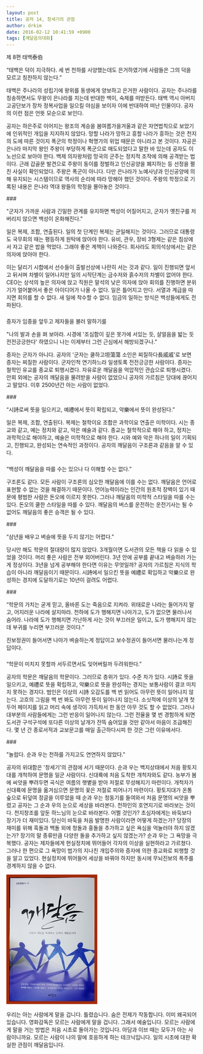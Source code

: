 ```yaml
---
layout: post
title: 공자 14, 창세기의 관점
author: drkim
date: 2016-02-12 10:41:59 +0900
tags: [깨달음의대화]
---
```

  



      
제 8편 태백泰伯

  


“태백은 덕이 지극하다. 세 번 천하를 사양했는데도 은거하였기에 사람들은 그의 덕을 모르고 칭찬하지 않는다.”

  


태백은 주나라의 성립기에 왕위를 동생에게 양보하고 은거한 사람이다. 공자는 주나라를 칭송하면서도 무왕이 은나라를 치는데 반대한 백이, 숙제를 떠받든다. 태백 역시 아버지 고공단보가 장차 정복사업을 일으킬 야심을 보이자 이에 반대하여 떠난 인물이다. 공자의 이런 점은 언뜻 모순으로 보인다. 

  


공자는 하은주로 이어지는 왕조의 계승을 봄여름가을겨울과 같은 자연법칙으로 보았기에 인위적인 개입을 지지하지 않았다. 망할 나라가 망하고 흥할 나라가 흥하는 것은 천지의 도에 따른 것이지 폭군의 학정이나 혁명가의 위업 때문은 아니라고 본 것이다. 자공은 은나라 마지막 왕인 주왕이 부당하게 폭군으로 매도되었다고 말한 바 있는데 공자도 이 노선으로 보아야 한다. 백제 의자왕처럼 망국의 군주는 정치적 조작에 의해 공격받는 법이다. 근래 갑골문 발견으로 주왕이 동이를 정벌하고 인신공양을 폐지하는 등 선정을 펼친 사실이 확인되었다. 주왕은 폭군이 아니다. 다만 은나라가 노예사냥과 인신공양에 의해 유지되는 시스템이므로 역사의 순리에 따라 망해야 했던 것이다. 주왕의 학정으로 기록된 내용은 은나라 역대 왕들의 학정을 몰아놓은 것이다. 

  


\### 

  


"군자가 가까운 사람과 긴밀한 관계를 유지하면 백성이 어질어지고, 군자가 옛친구를 저버리지 않으면 백성이 온화해진다." 

  


일은 복제, 조합, 연출된다. 일의 첫 단계인 복제는 균일해지는 것이다. 그러므로 대통령도 국무회의 때는 평등하게 원탁에 앉아야 한다. 유비, 관우, 장비 3형제는 같은 침상에서 자고 같은 밥을 먹었다. 그래야 좋은 계책이 나와준다. 회사라도 회의석상에서는 같은 의자에 앉아야 한다. 

  


이는 달리기 시합에서 선수들이 출발선상에 나란히 서는 것과 같다. 일이 진행되면 앞서고 뒤서며 차별이 일어나지만 일의 시작단계는 금수저와 흙수저의 차별이 없어야 한다. CEO는 상석의 높은 의자에 앉고 직원은 말석의 낮은 의자에 앉아 회의를 진행하면 분위기가 얼어붙어서 좋은 아이디어가 나올 수 없다. 일은 틀어지고 만다. 서열과 계급을 따지면 회의를 할 수 없다. 새 일에 착수할 수 없다. 임금의 일하는 방식은 백성들에게도 전파된다. 

  


###

  


증자가 임종을 앞두고 제자들을 불러 말하기를

"나의 발과 손을 펴 보아라. 시경에 '조심함이 깊은 못가에 서있는 듯, 살얼음을 밟는 듯 전전긍긍한다' 하였으니 나는 이제부터 그런 근심에서 해방되겠구나.” 

  


증자는 군자가 아니다. 공자의 '군자는 쿨하고坦蕩蕩 소인은 찌질하다長戚戚'로 보면 증자는 찌질한 사람이다. 군자인척 연기하느라 일생토록 전전긍긍한 사람이다. 증자는 철학인 유교를 종교로 퇴행시켰다. 자유로운 깨달음을 억압적인 관습으로 퇴행시켰다. 안회 외에는 공자의 깨달음을 물려받을 사람이 없었으니 공자의 가르침은 당대에 끊어지고 말았다. 이후 2500년간 아는 사람이 없었다. 

  


\### 

  


“시詩로써 뜻을 일으키고, 예禮에서 뜻이 확립되고, 악樂에서 뜻이 완성된다.” 

  


일은 복제, 조합, 연출된다. 복제는 철학이요 조합은 과학이요 연출은 미학이다. 시는 종교와 같고, 예는 정치와 같고, 악은 예술과 같다. 종교는 철학적으로 해야 하고, 정치는 과학적으로 해야하고, 예술은 미학적으로 해야 한다. 시와 예와 악은 하나의 일이 기획되고, 진행되고, 완성되는 연속적인 과정이다. 공자의 깨달음이 구조론과 같음을 알 수 있다. 

  


###

  


“백성이 깨달음을 따를 수는 있으나 다 이해할 수는 없다.” 

  


구조론도 같다. 모든 사람이 구조론의 심오한 깨달음에 이를 수는 없다. 깨달음은 언어로 표현할 수 없는 것을 해결하기 때문이다. 언어능력이라는 인간의 원초적 장벽이 있기 때문에 평범한 사람은 돈오에 이르지 못한다. 그러나 깨달음의 미학적 스타일을 따를 수는 있다. 돈오의 쿨한 스타일을 따를 수 있다. 깨달음의 버스를 운전하는 운전기사는 될 수 없어도 깨달음의 좋은 승객은 될 수 있다. 

  


\### 

  


“삼년을 배우고 벼슬에 뜻을 두지 않기는 어렵다.” 

  


당시만 해도 학문의 절대량이 많지 않았다. 3개월이면 도서관의 모든 책을 다 읽을 수 있었을 것이다. 머리 좋은 사람은 전부 외어버린다. 3년 안에 공부를 끝내고 벼슬하러 가는게 정상이다. 3년을 넘게 공부해야 한다면 이유는 무엇일까? 공자의 가르침은 지식의 학습이 아니라 깨달음이기 때문이다. 시詩에서 일으킨 뜻을 예禮로 확입하고 악樂으로 완성하는 경지에 도달하기로는 10년이 걸려도 어렵다. 

  


\### 

  


“학문의 가치는 굳게 믿고, 올바른 도는 죽음으로 지켜라. 위태로운 나라는 들어가지 말고, 어지러운 나라에 살지마라. 천하에 도가 행해지면 나아가고, 도가 없으면 물러나서 숨어라. 나라에 도가 행해지면 가난하게 사는 것이 부끄러운 일이고, 도가 행해지지 않는데 부귀를 누리면 부끄러운 것이다.” 

  


진보정권이 들어서면 나아가 벼슬하는게 정답이고 보수정권이 들어서면 물러나는게 정답이다. 

  


###

  


“학문이 미치지 못할까 서두르면서도 잊어버릴까 두려워한다.” 

  


공자의 학문은 깨달음의 학문이다. 그러므로 층위가 있다. 수준 차가 있다. 시詩로 뜻을 일으키고, 예禮로 뜻을 확립하고, 악樂으로 뜻을 완성하는 경지는 보통사람이 결코 미치지 못하는 경지다. 범인은 이상의 시詩 오감도를 백 번 읽어도 아무런 뜻이 일어나지 않는다. 고흐의 그림을 백 번 봐도 아무런 뜻이 일어나지 않는다. 소싯적에 이상의 날개 첫 두어 페이지를 읽고 머리 속에 생각이 가득차서 한 동안 아무 것도 할 수 없었다. 그러나 대부분의 사람들에게는 그런 반응이 일어나지 않는다. 그런 전율을 몇 번 경험하게 되면 도서관 구석구석에 또다른 이상의 날개가 잔뜩 숨어있을 것만 같아서 마음이 조급해진다. 몇 년 간 종로서적과 교보문고를 매일 출근하다시피 한 것은 그런 이유에서다. 

  


\### 

  


"놀랍다. 순과 우는 천하를 가지고도 연연하지 않았다." 

  


공자의 위대함은 '창세기'의 관점에 서기 때문이다. 순과 우는 백지상태에서 처음 황토지대를 개척하여 문명을 일군 사람이다. 신대륙에 처음 도착한 개척자와도 같다. 농부가 봄에 씨앗을 뿌려두면 곡식은 여름의 햇볕을 받아 저절로 무성해지기 마련이다. 개척자가 신대륙에 문명을 옮겨심으면 문명의 꽃은 저절로 피어나기 마련이다. 황토지대가 온통 숲으로 뒤덮여 정글을 이루었을 때 순과 우는 청동기를 들여와서 처음 문명의 씨앗을 뿌렸고 공자는 그 순과 우의 눈으로 세상을 바라본다. 천하인의 호연지기로 바라보는 것이다. 천지창조를 앞둔 하느님의 눈으로 바라본다. 어쩔 것인가? 초심자에게는 바둑보다 장기가 더 재미있다. 당신이 바둑을 처음 발명한 사람이라면 어떻게 하겠는가? 당장의 재미를 위해 흑돌과 백돌 외에 청돌과 홍돌을 추가하고 싶은 욕심을 억눌러야 하지 않겠는가? 장기의 말 종류만큼 다양한 돌을 추가하고 싶지 않겠는가? 순과 우는 그 욕망을 극복했다. 공자는 제자들에게 현실정치에 뛰어들어 각자의 이상을 실현하라고 가르쳤다. 그러나 한 편으로 그 욕망이 법가의 지나친 개입주의와 증자에 의한 종교화로 퇴행할 것을 알고 있었다. 현실정치에 뛰어들어 세상을 바꿔야 하지만 동시에 무뇌진보의 폭주를 경계하지 않을 수 없다. 

  





![](/files/attach/images/198/716/673/aDSC01523.JPG)   


  


우리는 아는 사람에게 말을 겁니다. 틀렸습니다. 숨은 전제가 작동합니다. 이미 왜곡되어 있습니다. 영화감독은 모르는 사람에게 말을 겁니다. 그래서 예술입니다. 모르는 사람에게 말을 거는 방법은 처음 시초로 돌아가는 것입니다. 아담과 이브 때는 모두가 아는 사람이니까요. 모르는 사람이 나의 말에 호응하게 하는 테크닉입니다. 일의 시초에 대한 확실한 관점이 깨달음입니다.